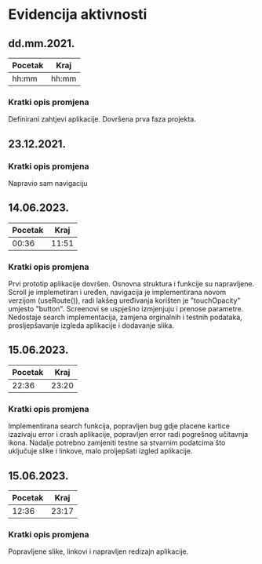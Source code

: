 # Evidencija aktivnosti
## dd.mm.2021.
Pocetak | Kraj
------- | ----
hh:mm   | hh:mm
### Kratki opis promjena
Definirani zahtjevi aplikacije.
Dovršena prva faza projekta.

## 23.12.2021.
### Kratki opis promjena
Napravio sam navigaciju


## 14.06.2023.
Pocetak | Kraj
------- | ----
00:36   | 11:51
### Kratki opis promjena
Prvi prototip aplikacije dovršen.
Osnovna struktura i funkcije su napravljene.
Scroll je implemetiran i uređen, navigacija je implementirana novom
verzijom (useRoute()), radi lakšeg uređivanja korišten je "touchOpacity"
umjesto "button". Screenovi se uspješno izmjenjuju i prenose parametre.
Nedostaje search implementacija, zamjena orginalnih
 i testnih podataka, prosljepšavanje izgleda aplikacije
i dodavanje slika.


## 15.06.2023.
Pocetak | Kraj
------- | ----
22:36   | 23:20
### Kratki opis promjena
Implementirana search funkcija, popravljen bug gdje placene kartice 
izazivaju error i crash aplikacije, popravljen error radi pogrešnog
učitavnja ikona.
Nadalje potrebno zamjeniti testne sa stvarnim podatcima što uključuje
slike i linkove, malo proljepšati izgled aplikacije.


## 15.06.2023.
Pocetak | Kraj
------- | ----
12:36   | 23:17
### Kratki opis promjena
Popravljene slike, linkovi i napravljen redizajn aplikacije.